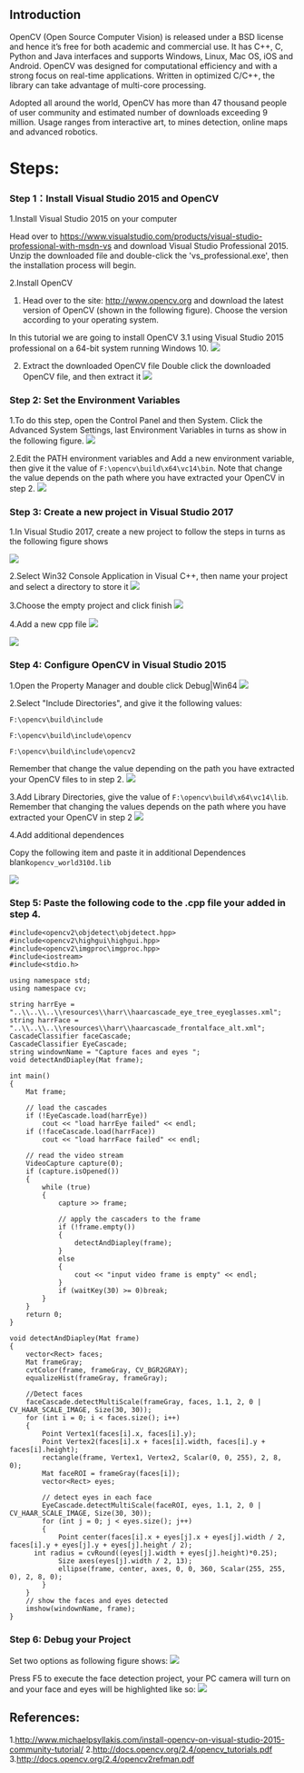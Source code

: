 ## Introduction
OpenCV (Open Source Computer Vision) is released under a BSD license and hence it’s free for both academic and commercial use. It has C++, C, Python and Java interfaces and supports Windows, Linux, Mac OS, iOS and Android. OpenCV was designed for computational efficiency and with a strong focus on real-time applications. Written in
optimized C/C++, the library can take advantage of multi-core processing.

Adopted all around the world, OpenCV has more than 47 thousand people of user community and estimated number of downloads exceeding 9 million. Usage ranges from interactive art, to mines detection, online maps and advanced robotics.

# Steps:

### Step 1：Install  Visual Studio 2015 and OpenCV

1.Install Visual Studio 2015 on your computer

Head over to https://www.visualstudio.com/products/visual-studio-professional-with-msdn-vs and download Visual Studio Professional 2015. Unzip the downloaded file and double-click the 'vs_professional.exe', then the installation process will begin.

2.Install OpenCV

1) Head over to the site: http://www.opencv.org and download the latest version of OpenCV (shown in the following figure). Choose the version according to your operating system.

In this tutorial we are going to install OpenCV 3.1 using Visual Studio 2015 professional on a 64-bit system running Windows 10.
![](https://i.imgur.com/Ll4CXAc.png)

2) Extract the downloaded OpenCV file
Double click the downloaded OpenCV file, and then extract it
![](https://i.imgur.com/F50m3oB.png)

### Step 2: Set the Environment Variables

1.To do this step, open the Control Panel and then System. Click the Advanced System Settings, last Environment Variables in turns as show in the following figure.
![](https://i.imgur.com/qNm3ioM.png)

2.Edit the PATH environment variables and Add a new environment variable, then give it the value of `F:\opencv\build\x64\vc14\bin`. Note that change the value depends on the path where you have extracted your OpenCV in step 2.
![](https://i.imgur.com/mOF8J3H.png)

### Step 3: Create a new project in Visual Studio 2017

1.In Visual Studio 2017, create a new project to follow the steps in turns as the following figure shows

![](https://i.imgur.com/Qf2XoKO.png)

2.Select Win32 Console Application in Visual C++, then name your project and select a directory to store it
![](https://i.imgur.com/lQklQ4P.png)

3.Choose the empty project and click finish
![](https://i.imgur.com/kNOg1Zh.png)

4.Add a new cpp file
![](https://i.imgur.com/UwFWVKV.png)

![](https://i.imgur.com/29bzTUn.png)

### Step 4: Configure OpenCV in Visual Studio 2015

1.Open the Property Manager and double click Debug|Win64
![](https://i.imgur.com/tDaRcwr.png)

2.Select "Include Directories", and give it the following values:

`F:\opencv\build\include`

`F:\opencv\build\include\opencv`

`F:\opencv\build\include\opencv2`

Remember that change the value depending on the path you have extracted your OpenCV files to in step 2.
![](https://i.imgur.com/0Hp1zKD.png)

3.Add Library Directories, give the value of
`F:\opencv\build\x64\vc14\lib`. Remember that changing the values depends on the path where you have extracted your OpenCV in step 2
![](https://i.imgur.com/SyxIJOY.png)

4.Add additional dependences

Copy the following item and paste it in additional Dependences blank`opencv_world310d.lib`

  ![](https://i.imgur.com/hkgFeqh.png)

### Step 5: Paste the following code to the .cpp file your added in step 4.
```
#include<opencv2\objdetect\objdetect.hpp>
#include<opencv2\highgui\highgui.hpp>
#include<opencv2\imgproc\imgproc.hpp>
#include<iostream>
#include<stdio.h>

using namespace std;
using namespace cv;

string harrEye = "..\\..\\..\\resources\\harr\\haarcascade_eye_tree_eyeglasses.xml";
string harrFace = "..\\..\\..\\resources\\harr\\haarcascade_frontalface_alt.xml";
CascadeClassifier faceCascade;
CascadeClassifier EyeCascade;
string windownName = "Capture faces and eyes ";
void detectAndDiapley(Mat frame);

int main()
{
	Mat frame;

	// load the cascades
	if (!EyeCascade.load(harrEye))
		cout << "load harrEye failed" << endl;
	if (!faceCascade.load(harrFace))
		cout << "load harrFace failed" << endl;

	// read the video stream
	VideoCapture capture(0);
	if (capture.isOpened())
	{
		while (true)
		{
			capture >> frame;

			// apply the cascaders to the frame
			if (!frame.empty())
			{
				detectAndDiapley(frame);
			}
			else
			{
				cout << "input video frame is empty" << endl;
			}
			if (waitKey(30) >= 0)break;
		}
	}
	return 0;
}

void detectAndDiapley(Mat frame)
{
	vector<Rect> faces;
	Mat frameGray;
	cvtColor(frame, frameGray, CV_BGR2GRAY);
	equalizeHist(frameGray, frameGray);

	//Detect faces
	faceCascade.detectMultiScale(frameGray, faces, 1.1, 2, 0 | CV_HAAR_SCALE_IMAGE, Size(30, 30));
	for (int i = 0; i < faces.size(); i++)
	{
		Point Vertex1(faces[i].x, faces[i].y);
		Point Vertex2(faces[i].x + faces[i].width, faces[i].y + faces[i].height);
		rectangle(frame, Vertex1, Vertex2, Scalar(0, 0, 255), 2, 8, 0);
		Mat faceROI = frameGray(faces[i]);
		vector<Rect> eyes;

		// detect eyes in each face
		EyeCascade.detectMultiScale(faceROI, eyes, 1.1, 2, 0 | CV_HAAR_SCALE_IMAGE, Size(30, 30));
		for (int j = 0; j < eyes.size(); j++)
		{
			Point center(faces[i].x + eyes[j].x + eyes[j].width / 2, faces[i].y + eyes[j].y + eyes[j].height / 2);			
      int radius = cvRound((eyes[j].width + eyes[j].height)*0.25);
			Size axes(eyes[j].width / 2, 13);
			ellipse(frame, center, axes, 0, 0, 360, Scalar(255, 255, 0), 2, 8, 0);
		}
	}
	// show the faces and eyes detected
	imshow(windownName, frame);
}
```
### Step 6: Debug your Project
Set two options as following figure shows:
![](https://i.imgur.com/JvHn331.png)

Press F5 to execute the face detection project, your PC camera will turn on and your face and eyes will be highlighted like so:
![](https://i.imgur.com/PZLrE4O.png)

##  References:

  1.http://www.michaelpsyllakis.com/install-opencv-on-visual-studio-2015-community-tutorial/
  2.http://docs.opencv.org/2.4/opencv_tutorials.pdf  
  3.http://docs.opencv.org/2.4/opencv2refman.pdf

